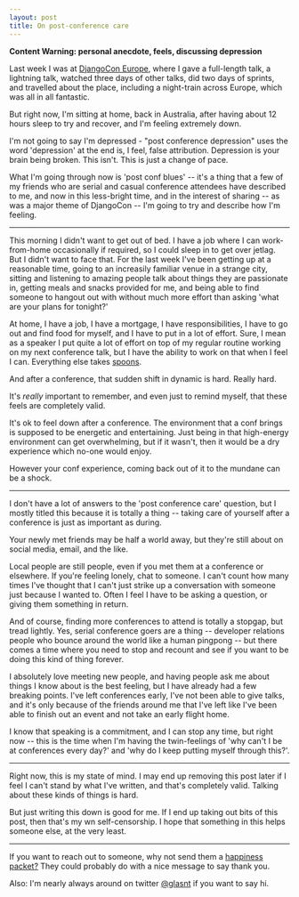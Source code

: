 ```yaml
---
layout: post
title: On post-conference care
---
```


__Content Warning: personal anecdote, feels, discussing depression__

Last week I was at [DjangoCon Europe](https://2016.djangocon.eu/), where I gave a full-length talk, a lightning talk, watched three days of other talks, did two days of sprints, and travelled about the place, including a night-train across Europe, which was all in all fantastic. 

But right now, I'm sitting at home, back in Australia, after having about 12 hours sleep to try and recover, and I'm feeling extremely down. 

I'm not going to say I'm depressed - "post conference depression" uses the word 'depression' at the end is, I feel, false attribution. Depression is your brain being broken. This isn't. This is just a change of pace. 

What I'm going through now is 'post conf blues' -- it's a thing that a few of my friends who are serial and casual conference attendees have described to me, and now in this less-bright time, and in the interest of sharing -- as was a major theme of DjangoCon -- I'm going to try and describe how I'm feeling. 

----

This morning I didn't want to get out of bed. I have a job where I can work-from-home occasionally if required, so I could sleep in to get over jetlag. But I didn't want to face that. For the last week I've been getting up at a reasonable time, going to an increasily familiar venue in a strange city, sitting and listening to amazing people talk about things they are passionate in, getting meals and snacks provided for me, and being able to find someone to hangout out with without much more effort than asking 'what are your plans for tonight?'

At home, I have a job, I have a mortgage, I have responsibilities, I have to go out and find food for myself, and I have to put in a lot of effort. Sure, I mean as a speaker I put quite a lot of effort on top of my regular routine working on my next conference talk, but I have the ability to work on that when I feel I can. Everything else takes [spoons](https://en.wikipedia.org/wiki/Spoon_theory). 

And after a conference, that sudden shift in dynamic is hard. Really hard. 

It's *really* important to remember, and even just to remind myself, that these feels are completely valid. 

It's ok to feel down after a conference. The environment that a conf brings is supposed to be energetic and entertaining. Just being in that high-energy environment can get overwhelming, but if it wasn't, then it would be a dry experience which no-one would enjoy. 

However your conf experience, coming back out of it to the mundane can be a shock. 

----

I don't have a lot of answers to the 'post conference care' question, but I mostly titled this because it is totally a thing -- taking care of yourself after a conference is just as important as during. 

Your newly met friends may be half a world away, but they're still about on social media, email, and the like. 

Local people are still people, even if you met them at a conference or elsewhere. If you're feeling lonely, chat to someone. I can't count how many times I've thought that I can't just strike up a conversation with someone just because I wanted to. Often I feel I have to be asking a question, or giving them something in return. 

And of course, finding more conferences to attend is totally a stopgap, but tread lightly. Yes, serial conference goers are a thing -- developer relations people who bounce around the world like a human pingpong -- but there comes a time where you need to stop and recount and see if you want to be doing this kind of thing forever. 

I absolutely love meeting new people, and having people ask me about things I know about is the best feeling, but I have already had a few breaking points. I've left conferences early, I've not been able to give talks, and it's only because of the friends around me that I've left like I've been able to finish out an event and not take an early flight home. 

I know that speaking is a commitment, and I can stop any time, but right now -- this is the time when I'm having the twin-feelings of 'why can't I be at conferences every day?' and 'why do I keep putting myself through this?'.

---

Right now, this is my state of mind. I may end up removing this post later if I feel I can't stand by what I've written, and that's completely valid. Talking about these kinds of things is hard. 

But just writing this down is good for me. If I end up taking out bits of this post, then that's my wn self-censorship. I hope that something in this helps someone else, at the very least. 

---

If you want to reach out to someone, why not send them a [happiness packet?](https://happinesspackets.io/) They could probably do with a nice message to say thank you.

Also: I'm nearly always around on twitter [@glasnt](https://twitter.com) if you want to say hi. 

